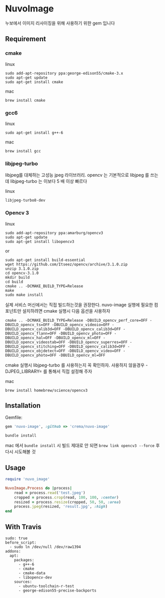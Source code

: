 # NuvoImage

누보에서 이미지 리사이징을 위해 사용하기 위한 gem 입니다

## Requirement

### cmake

linux
```
sudo add-apt-repository ppa:george-edison55/cmake-3.x
sudo apt-get update
sudo apt-get install cmake
```
mac
```
brew install cmake
```

### gcc6
linux
```
sudo apt-get install g++-6
```

mac
```
brew install gcc
```

### libjpeg-turbo

libjpeg를 대체하는 고성능 jpeg 라이브러리. opencv 는 기본적으로 libjpeg 를 쓰는데 libjpeg-turbo 는 이보다 5 배 이상 빠르다 

linux
```
libjpeg-turbo8-dev
```

### Opencv 3

linux

```
sudo add-apt-repository ppa:amarburg/opencv3
sudo apt-get update
sudo apt-get install libopencv3
```
or
```
sudo apt-get install build-essential
wget https://github.com/Itseez/opencv/archive/3.1.0.zip
unzip 3.1.0.zip
cd opencv-3.1.0
mkdir build
cd build
cmake .. -DCMAKE_BUILD_TYPE=Release 
make
sudo make install
```
실제 서비스 머신에서는 직접 빌드하는것을 권장한다.
nuvo-image 실행에 필요한 컴포넌트만 설치하려면 cmake 실행시 다음 옵션을 사용하자 
```
cmake .. -DCMAKE_BUILD_TYPE=Release -DBUILD_opencv_perf_core=OFF -DBUILD_opencv_ts=OFF -DBUILD_opencv_videoio=OFF -DBUILD_opencv_calib3d=OFF -DBUILD_opencv_calib3d=OFF -DBUILD_opencv_flann=OFF -DBUILD_opencv_photo=OFF -DBUILD_opencv_hal=OFF -DBUILD_opencv_ml=OFF -DBUILD_opencv_videostab=OFF -DBUILD_opencv_superres=OFF -DBUILD_opencv_stitching=OFF -DBUILD_opencv_calib3d=OFF -DBUILD_opencv_objdetect=OFF -DBUILD_opencv_video=OFF -DBUILD_opencv_photo=OFF -DBUILD_opencv_ml=OFF

```
cmake 실행시 libjpeg-turbo 를 사용하는지 꼭 확인하자. 사용하지 않을경우 -DJPEG_LIBRARY= 를 통해서 직접 설정해 주자 

mac
```
brew install homebrew/science/opencv3
```


## Installation

Gemfile:

```ruby
gem 'nuvo-image', :github => 'crema/nuvo-image'
```

```
bundle install
```

mac 에서 `bundle install` 시 빌드 제대로 안 되면 `brew link opencv3 --force` 후 다시 시도해볼 것

## Usage

```ruby
require 'nuvo_image'

NuvoImage.Process do |process|
	read = process.read('test.jpeg')
    cropped = process.crop(read, 100, 100, :center)
    resized = process.resize(cropped, 50, 50, :area)
    process.jpeg(resized, 'result.jpg', :high)
end

```

## With Travis

```
sudo: true
before_script:
  - sudo ln /dev/null /dev/raw1394  
addons:
  apt:
    packages:
      - g++-6
      - cmake
      - cmake-data
      - libopencv-dev
    sources:
      - ubuntu-toolchain-r-test
      - george-edison55-precise-backports
```

